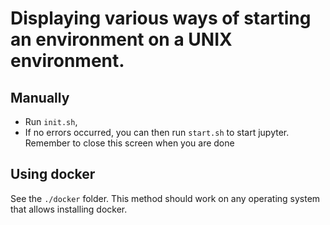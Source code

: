 # Displaying various ways of starting an environment on a UNIX environment.


## Manually

- Run `init.sh`,
- If no errors occurred, you can then run `start.sh` to start jupyter. Remember to close this screen when you are done

## Using docker

See the `./docker` folder. This method should work on any operating system that allows installing docker.
